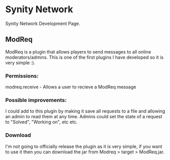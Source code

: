 # Synity Network
Synity Network Development Page.

## ModReq
ModReq is a plugin that allows players to send messages to all online moderators/admins. This is one of the first plugins I have developed so it is very simple :).

### Permissions:
modreq.receive - Allows a user to recieve a ModReq message

### Possible improvements:
I could add to this plugin by making it save all requests to a file and allowing an admin to read them at any time. Admins could set the state of a request to "Solved", "Working on", etc etc.

### Download
I'm not going to officially release the plugin as it is very simple, if you want to use it then you can download the jar from Modreq > target > ModReq.jar.
